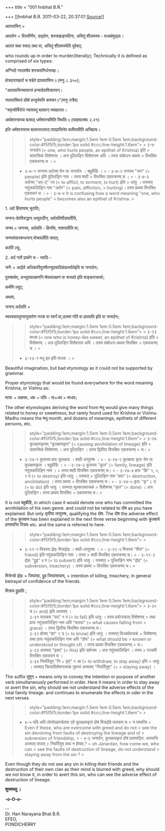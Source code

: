+++
title = "001 hnbhat B.R."

+++
[[hnbhat B.R.	2011-03-22, 20:37:01 [Source](https://groups.google.com/g/samskrita/c/K5jiFOor7QA)]]



  

आततायिन् =

आततेन = विस्तीर्णेन, उद्यतेन, शस्त्रखड्गादिना, अयितुं शीलमस्य - वधार्थमुद्यतः।

आततं यथा स्यात् तथा वा, अयितुं शीलमस्येति पूर्ववत्;

who rounds up in order to murder(literally); Technically it is defined as comprised of six types:

  

अग्निदो गरदश्चैव शस्त्रपाणिर्धनापहः।

क्षेत्रदारापहर्ता च षडेते ह्याततायिनः॥ (मनुः ८.३५०);

  

"आततायिनमायान्तं हन्यादेवाविचारयन्।

नाततायिवधे दोषो हन्तुर्भवति कश्चन॥"(मनुः तत्रैव)

  

"स्मृत्योर्विरोधे न्यायस्तु बलवान् व्यवहारतः।

अर्थशास्त्राच्च बलवद् धर्मशास्त्रमिति स्थितिः॥ (याज्ञवल्क्यः २.२१)

इति धर्मशास्त्रस्य बलवत्तरत्वात् पापप्राप्तिरेव बलीयसीति अभिप्रायः।

  

> 
> > 
> >  style="padding:1em;margin:1.5em 1em 0.5em 1em;background-color:#f5f5f5;border:1px solid #ccc;line-height:1.6em"> >
> ३-७ जनार्दन (= one, who hurts people, an epithet of Krishna) इति > सामासिकं विशेषणम् । अत्र पुल्लिङ्गि विशेषनाम अपि । तस्य संबोधन-प्रथमा > विभक्तिः एकवचनम् च । >
> -   ३-७-१ जनस्य अर्दनम् येन सः जनार्दनः । बहुव्रीहिः । > -   ३-७-२ जनस्य "जन" (= people) इति पुल्लिङ्गि नाम । तस्य षष्ठी >     विभक्तिः एकवचनम् च । > -   ३-७-३ अर्दनम् "अर्-द्" १प (= to afflict, to torment, to hurt) इति >     धातुः । तस्मात् नपुंसकलिङ्गि नाम "अर्दन" (= pain, affliction, >     hurting)। तस्य प्रथमा विभक्तिः एकवचनं च । > -   ३-७-४ It is confusing how a word meaning "one, who hurts people" >     becomes also an epithet of Krishna. >
> 
> > 
> > 

  

1\. अर्द हिंसायाम् चुरादिः;

जनान्-देवविरुद्धान् असुरादीन्, अर्दयतिपीडयतीति,

जनम् = जननम्, अर्दयति - हिनसि, नाशयतीति वा;

जन्मसंसारबन्धनान् मोचयतीति यावत्;

कर्तरि ल्युः,

  

2\. अर्द गतौ प्रार्थने च - भ्वादिः -

  

जनैः = अर्द्यते अधिकारिपुरुषैरभ्युदयादिकंप्रार्थ्यतेइति वा जनार्दनः;

पुरुषार्थम्, अभ्युदयलक्षणनि:श्रेयसलक्षणं वा याच्यते इति शङ्कराचार्याः;

कर्मणि ल्युट्;

अथवा, 

जनान् अर्दयति =

स्वस्वपापपुण्यानुसारेण नरकं वा स्वर्गं वा,उत्तमां गतिं वा प्रापयति इति वा जनार्दनः;



> 
> > 
> >  style="padding:1em;margin:1.5em 1em 0.5em 1em;background-color:#f5f5f5;border:1px solid #ccc;line-height:1.6em"> >
> ३-२३ माधव (= one who is honey-like sweet, an epithet of Krishna) इति > विशेषणम् । अत्र पुल्लिङ्गि विशेषनाम अपि । तस्य संबोधन-प्रथमा विभक्तिः > एकवचनम् च । >
> -   ३-२३-१ मधु इव इति माधवः । >
> 
> > 
> > 

  

Beautiful imagination, but bad etymology as it could not be supported by grammar.

  

Proper etymology that would be found everywhere for the word meaning Krishna, or Vishnu as:

  

मायाः = लक्ष्म्याः, धवः = पतिः - मा+धव = माधवः;

  

The other etymologies deriving the word from मधु would give many things related to honey or sweetness, but rarely found used for Krishna or Vishnu. Madhu means the मधु month, and dozens of meanings, epithets of different persons, etc.



> 
> > 
> >  style="padding:1em;margin:1.5em 1em 0.5em 1em;background-color:#f5f5f5;border:1px solid #ccc;line-height:1.6em"> >
> ३-२७ कुलक्षयकृतम् "कुलक्षयकृत" (= causing annihilation of lineage) इति > सामासिकं विशेषणम् । अत्र पुल्लिङ्गि । तस्य द्वितीया विभक्तिः एकवचनम् > च। >
> -   ३-२७-१ कुलस्य क्षयः कुलक्षयः । षष्ठी-तत्पुरुषः । > -   ३-२७-२ कुलक्षयः कृतः येन सः कुलक्षयकृतः । बहुव्रीहिः । > -   ३-२७-३ कुलस्य "कुल" (= family, lineage) इति नपुंसकलिङ्गि नाम । >     तस्य षष्ठी विभक्तिः एकवचनम् च। > -   ३-२७-४ क्षयः "क्षि" १, ५, ९ प (= to destroy) इति धातुः । तस्मात् >     पुल्लिङ्गि नाम "क्षय" (= destruction, annihilation) । तस्य प्रथमा >     विभक्तिः एकवचनम् च। > -   ३-२७-५ कृतः "कृ" ८ उ (= to do) इति धातुः । तस्मात् भूतकालवाचकं >     विशेषणम् "कृत" (= done) । अत्र पुल्लिङ्गि। तस्य प्रथमा विभक्तिः >     एकवचनम् च। >
> 
> > 
> > 



It is not बहुब्रीहि, in which case it would denote one who has committed the annihilation of his own genre. and could not be related to दोष as you have explained. But only तृतीया तत्पुरुषः, qualifying the दोष. The दोष the adverse effect of the कुलक्षय has been explained in the next three verse beginning with कुलक्षये प्रणश्यन्ति स्त्रियः etc. and the same is referred to here.



> 
> > 
> >  style="padding:1em;margin:1.5em 1em 0.5em 1em;background-color:#f5f5f5;border:1px solid #ccc;line-height:1.6em"> >
> -   ३-२९-१ मित्रस्य द्रोहः मित्रद्रोहः । षष्ठी-तत्पुरुषः । > -   ३-२९-२ मित्रस्य "मित्र" (= friend) इति नपुंसकलिङ्गि नाम । तस्य >     षष्ठी विभक्तिः एकवचनम् च। > -   ३-२९-३ द्रोहः "द्रुह्" ४ प (= to subvert) इति धातुः । तस्मात् >     पुल्लिङ्गि नाम "द्रोह" (= subversion, treachery) । तस्य प्रथमा >     विभक्तिः एकवचनम् च। >
> 
> > 
> > 

  

मित्रेभ्यो द्रोहः = जिघांसा, द्रुह जिघांसायाम्, = intention of killing, treachery, in general betrayal of confidence of the friends.

  

मित्राय द्रुह्यति ;

  

> 
> > 
> >  style="padding:1em;margin:1.5em 1em 0.5em 1em;background-color:#f5f5f5;border:1px solid #ccc;line-height:1.6em"> >
> ३-३० च (= and) इति अव्ययम् ।  
> ३-३१ पातकम् "पत्" १ प (= to fall) इति धातुः । तस्य प्रयोजकात् विशेषणम् > तथा प्रायः नपुंसकलिङ्गि नाम अपि "पातक" (= what causes falling from > grace) । तस्य द्वितीया विभक्तिः एकवचनम् च।  
> ३-३२ ज्ञेयम् "ज्ञा" ९ उ (= to know) इति धातुः । तस्मात् विध्यर्थवाचकं > विशेषणम् तथा प्रायः नपुंसकलिङ्गि नाम अपि "ज्ञेय" (= what should be > known or understood or thought of) । तस्य प्रथमा विभक्तिः एकवचनम् > च।  
> ३-३३ अस्मात् "इदम्" (= this) इति सर्वनाम । अत्र नपुंसकलिङ्गि । तस्य > पञ्चमी विभक्तिः एकवचनं च ।  
> ३-३४ निवर्तितुम् "नि + वृत्" १ आ (= to withdraw, to stay away) इति > धातुः । तस्मात् क्रियाविशेषणात्मकं तुमन्तं अव्ययम् "निवर्तितुम्" (= > staying away) ।  
> > 
> > 
> > 

  

The suffix तुमुन् = means only to convey the intention or purpose of another verb simultaneously performed in order. Here it means in order to stay away or avert the sin, why should we not understand the adverse effects of the total family lineage. and continues to enumerate the effects in oder in the next verses.

> 
> > 
> >  style="padding:1em;margin:1.5em 1em 0.5em 1em;background-color:#f5f5f5;border:1px solid #ccc;line-height:1.6em"> >
> -   ४-५ यदि अपि लोभोपहतचेतसः एते कुलक्षयकृतं दोषं मित्रद्रोहे पातकम् च >     न पश्यन्ति = Even if these, who are overcome with greed and do not >     see the sin devolving from faults of destroying the lineage and of >     subversion of friendship, > -   ४-६ जनार्दन, कुलक्षयकृतं दोषं प्रपश्यद्भि: अस्माभिः अस्मात् पापात् >     निवर्तितुम् कथं न ज्ञेयम् ? = oh Janardan, how come we, who can >     see the faults of destruction of lineage, do not understand >     staying away from the sin ? >
> 
> > 
> > 

  

Even though they do not see any sin in killing their friends and the destruction of their own clan as their mind is blurred with greed, why should we not know it, in order to avert this sin, who can see the adverse effect of destruction of lineage.

  

**शुभमस्तु ।**

**-o-O-o-**

[](http://study1geetaa2sanskrit.wordpress.com/2011/03/21/learning-together-sanskrit-and-geeta-chapter-1-verses-35-to-38-post-22/#respond)

  

--  
Dr. Hari Narayana Bhat B.R.  
EFEO,  
PONDICHERRY  

